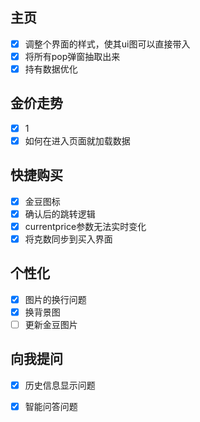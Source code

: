 ## 主页
- [x] 调整个界面的样式，使其ui图可以直接带入
- [x] 将所有pop弹窗抽取出来
- [x] 持有数据优化

## 金价走势
- [x] 1
- [x] 如何在进入页面就加载数据

## 快捷购买
- [x] 金豆图标
- [x] 确认后的跳转逻辑
- [x] currentprice参数无法实时变化
- [x] 将克数同步到买入界面

## 个性化
- [x] 图片的换行问题
- [x]  换背景图
- [ ] 更新金豆图片

## 向我提问
- [x] 历史信息显示问题
- [x] 智能问答问题




